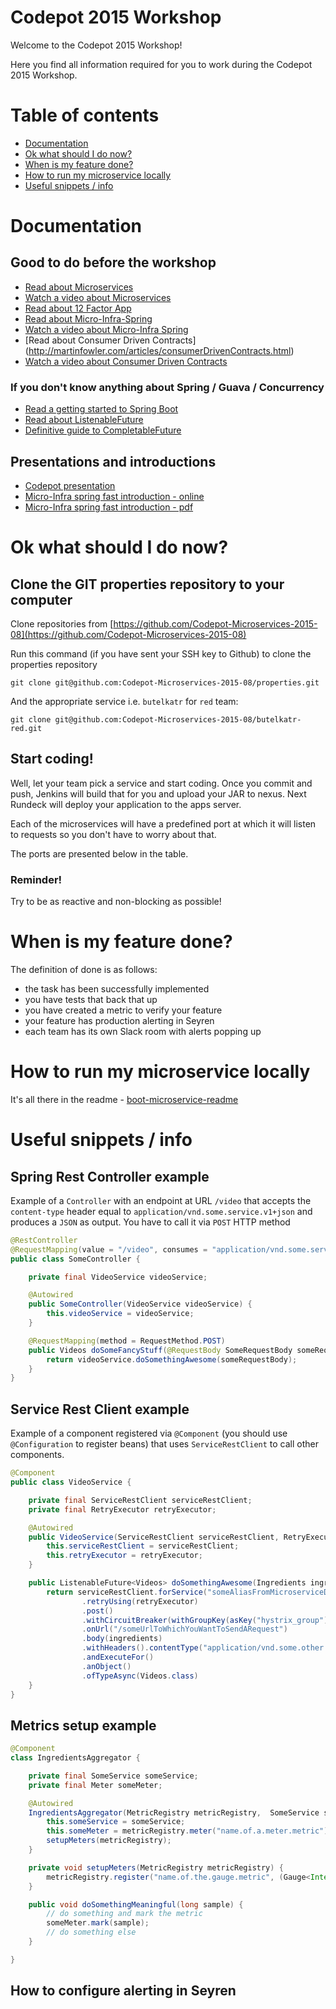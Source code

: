 Codepot 2015 Workshop
=====================

Welcome to the Codepot 2015 Workshop!

Here you find all information required for you to work during the Codepot 2015 Workshop.

# Table of contents

- [Documentation](#documentation)
- [Ok what should I do now?](#ok-what-should-I-do-now)
- [When is my feature done?](#when-is-my-feature-done)
- [How to run my microservice locally](#how-to-run-my-microservice-locally)
- [Useful snippets / info](#useful-snippets-info)

# <a name="documentation"/></a> Documentation

## Good to do before the workshop

- [Read about Microservices](http://martinfowler.com/articles/microservices.html)
- [Watch a video about Microservices](https://www.youtube.com/watch?v=wgdBVIX9ifA)
- [Read about 12 Factor App](http://12factor.net/)
- [Read about Micro-Infra-Spring](https://github.com/4finance/micro-infra-spring/wiki)
- [Watch a video about Micro-Infra Spring](https://www.youtube.com/watch?v=D6V49K_Yb8g)
- [Read about Consumer Driven Contracts] (http://martinfowler.com/articles/consumerDrivenContracts.html)
- [Watch a video about Consumer Driven Contracts](https://vimeo.com/130779882)

### If you don't know anything about Spring / Guava / Concurrency

- [Read a getting started to Spring Boot](https://spring.io/guides/gs/spring-boot/)
- [Read about ListenableFuture](https://code.google.com/p/guava-libraries/wiki/ListenableFutureExplained)
- [Definitive guide to CompletableFuture](http://www.nurkiewicz.com/2013/05/java-8-definitive-guide-to.html)

## Presentations and introductions

- [Codepot presentation](https://docs.google.com/presentation/d/1ZSMaZJrvurvH3-EKuI2DXifKenPVp2xq80uzJvr7yzs/edit?usp=sharing)
- [Micro-Infra spring fast introduction - online](https://docs.google.com/presentation/d/1xbdOWYvuGKnp-_1wGz-bZTobEbCePRr062YUnx4jTQg/edit?usp=sharing)
- [Micro-Infra spring fast introduction - pdf](resources/Microservices_Codepot.pdf)

# <a name="ok-what-should-I-do-now"/></a> Ok what should I do now? 

## Clone the GIT properties repository to your computer

Clone repositories from [https://github.com/Codepot-Microservices-2015-08](https://github.com/Codepot-Microservices-2015-08)

Run this command (if you have sent your SSH key to Github) to clone the properties repository

```
git clone git@github.com:Codepot-Microservices-2015-08/properties.git
```

And the appropriate service i.e. `butelkatr` for `red` team:

```
git clone git@github.com:Codepot-Microservices-2015-08/butelkatr-red.git
```

## Start coding!

Well, let your team pick a service and start coding. Once you commit and push,
Jenkins will build that for you and upload your JAR to nexus. Next Rundeck will
deploy your application to the apps server. 

Each of the microservices will have a predefined port at which it will listen
to requests so you don't have to worry about that.

The ports are presented below in the table.

### Reminder!

Try to be as reactive and non-blocking as possible!

# <a name="when-is-my-feature-done"/></a> When is my feature done?

The definition of done is as follows:

- the task has been successfully implemented
- you have tests that back that up
- you have created a metric to verify your feature
- your feature has production alerting in Seyren
- each team has its own Slack room with alerts popping up

# <a name="how-to-run-my-microservice-locally"/></a> How to run my microservice locally

It's all there in the readme - [boot-microservice-readme](https://github.com/4finance/boot-microservice)

# <a name="useful-snippets-info"/></a> Useful snippets / info

## Spring Rest Controller example

Example of a `Controller` with an endpoint at URL `/video` that accepts the `content-type` header equal to `application/vnd.some.service.v1+json`
and produces a `JSON` as output. You have to call it via `POST` HTTP method

```java
@RestController
@RequestMapping(value = "/video", consumes = "application/vnd.some.service.v1+json", produces = MediaType.APPLICATION_JSON_VALUE)
public class SomeController {

    private final VideoService videoService;

    @Autowired
    public SomeController(VideoService videoService) {
        this.videoService = videoService;
    }

    @RequestMapping(method = RequestMethod.POST)
    public Videos doSomeFancyStuff(@RequestBody SomeRequestBody someRequestBody) {
        return videoService.doSomethingAwesome(someRequestBody);
    }
}
```

## Service Rest Client example

Example of a component registered via `@Component` (you should use `@Configuration` to register beans) that uses
 `ServiceRestClient` to call other components.

```java
@Component
public class VideoService {

    private final ServiceRestClient serviceRestClient;
    private final RetryExecutor retryExecutor;

    @Autowired
    public VideoService(ServiceRestClient serviceRestClient, RetryExecutor retryExecutor) {
        this.serviceRestClient = serviceRestClient;
        this.retryExecutor = retryExecutor;
    }

    public ListenableFuture<Videos> doSomethingAwesome(Ingredients ingredients) {
        return serviceRestClient.forService("someAliasFromMicroserviceDescriptor")
                .retryUsing(retryExecutor)
                .post()
                .withCircuitBreaker(withGroupKey(asKey("hystrix_group")))
                .onUrl("/someUrlToWhichYouWantToSendARequest")
                .body(ingredients)
                .withHeaders().contentType("application/vnd.some.other.service.v1+json")
                .andExecuteFor()
                .anObject()
                .ofTypeAsync(Videos.class)
    }
}
```


## Metrics setup example

```java
@Component
class IngredientsAggregator {

    private final SomeService someService; 
    private final Meter someMeter;

    @Autowired
    IngredientsAggregator(MetricRegistry metricRegistry,  SomeService someService) {
        this.someService = someService;
        this.someMeter = metricRegistry.meter("name.of.a.meter.metric");
        setupMeters(metricRegistry);
    }

    private void setupMeters(MetricRegistry metricRegistry) {
        metricRegistry.register("name.of.the.gauge.metric", (Gauge<Integer>) () -> someService.getValueForGauge());
    }

    public void doSomethingMeaningful(long sample) {
        // do something and mark the metric
        someMeter.mark(sample);
        // do something else
    }

}

```

## How to configure alerting in Seyren
